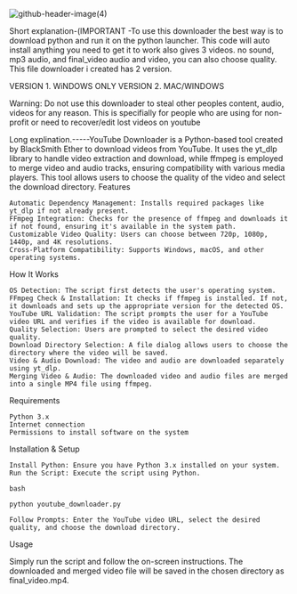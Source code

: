 
![github-header-image(4)](https://github.com/user-attachments/assets/8b971df7-1a18-4468-98c5-2a3744d99785)



Short explanation-(IMPORTANT -To use this downloader the best way is to download python and run it on the python launcher. This code will auto install anything you need to get it to work also gives 3 videos. no sound, mp3 audio, and final_video audio and video, you can also choose quality. This file downloader i created has 2 version.

VERSION 1. WiNDOWS ONLY
VERSION 2. MAC/WINDOWS

Warning: Do not use this downloader to steal other peoples content, audio, videos for any reason. This is specifially for people who are using for non-profit or need to recover/edit lost videos on youtube

Long explination.-----YouTube Downloader is a Python-based tool created by BlackSmith Ether to download videos from YouTube. It uses the yt_dlp library to handle video extraction and download, while ffmpeg is employed to merge video and audio tracks, ensuring compatibility with various media players. This tool allows users to choose the quality of the video and select the download directory.
Features

    Automatic Dependency Management: Installs required packages like yt_dlp if not already present.
    FFmpeg Integration: Checks for the presence of ffmpeg and downloads it if not found, ensuring it's available in the system path.
    Customizable Video Quality: Users can choose between 720p, 1080p, 1440p, and 4K resolutions.
    Cross-Platform Compatibility: Supports Windows, macOS, and other operating systems.

How It Works

    OS Detection: The script first detects the user's operating system.
    FFmpeg Check & Installation: It checks if ffmpeg is installed. If not, it downloads and sets up the appropriate version for the detected OS.
    YouTube URL Validation: The script prompts the user for a YouTube video URL and verifies if the video is available for download.
    Quality Selection: Users are prompted to select the desired video quality.
    Download Directory Selection: A file dialog allows users to choose the directory where the video will be saved.
    Video & Audio Download: The video and audio are downloaded separately using yt_dlp.
    Merging Video & Audio: The downloaded video and audio files are merged into a single MP4 file using ffmpeg.

Requirements

    Python 3.x
    Internet connection
    Permissions to install software on the system

Installation & Setup

    Install Python: Ensure you have Python 3.x installed on your system.
    Run the Script: Execute the script using Python.

    bash

    python youtube_downloader.py

    Follow Prompts: Enter the YouTube video URL, select the desired quality, and choose the download directory.

Usage

Simply run the script and follow the on-screen instructions. The downloaded and merged video file will be saved in the chosen directory as final_video.mp4.
